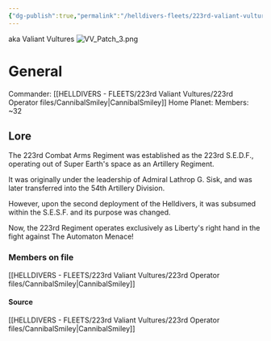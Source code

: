 ```yaml
---
{"dg-publish":true,"permalink":"/helldivers-fleets/223rd-valiant-vultures/223rd-combat-arms-regiment/","noteIcon":"","created":"2024-03-26T23:35:51.112+01:00","updated":"2024-03-26T23:59:28.824+01:00"}
---
```


aka Valiant Vultures
![VV_Patch_3.png](/img/user/Images/VV_Patch_3.png)

# General 
Commander: [[HELLDIVERS - FLEETS/223rd Valiant Vultures/223rd Operator files/CannibalSmiley\|CannibalSmiley]]
Home Planet: 
Members: ~32

## Lore
The 223rd Combat Arms Regiment was established as the 223rd S.E.D.F., operating out of Super Earth's space as an Artillery Regiment. 

It was originally under the leadership of Admiral Lathrop G. 
Sisk, and was later transferred into the 54th Artillery Division. 

However, upon the second deployment of the Helldivers, it was subsumed within the S.E.S.F. and its purpose was changed. 

Now, the 223rd Regiment operates exclusively as Liberty's right hand in the fight against The Automaton Menace!

### Members on file
[[HELLDIVERS - FLEETS/223rd Valiant Vultures/223rd Operator files/CannibalSmiley\|CannibalSmiley]]

#### Source
[[HELLDIVERS - FLEETS/223rd Valiant Vultures/223rd Operator files/CannibalSmiley\|CannibalSmiley]]